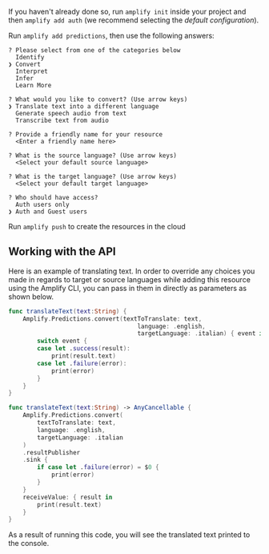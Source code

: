 If you haven't already done so, run `amplify init` inside your project and then `amplify add auth` (we recommend selecting the *default configuration*).

Run `amplify add predictions`, then use the following answers:

```console
? Please select from one of the categories below
  Identify
❯ Convert
  Interpret
  Infer
  Learn More

? What would you like to convert? (Use arrow keys)
❯ Translate text into a different language
  Generate speech audio from text
  Transcribe text from audio

? Provide a friendly name for your resource
  <Enter a friendly name here>

? What is the source language? (Use arrow keys)
  <Select your default source language>

? What is the target language? (Use arrow keys)
  <Select your default target language>

? Who should have access?
  Auth users only
❯ Auth and Guest users

```

Run `amplify push` to create the resources in the cloud

## Working with the API

Here is an example of translating text. In order to override any choices you made in regards to target or source languages while adding this resource using the Amplify CLI, you can pass in them in directly as parameters as shown below.

<amplify-block-switcher>

<amplify-block name="Listener (iOS 11+)">

```swift
func translateText(text:String) {
    Amplify.Predictions.convert(textToTranslate: text,
                                    language: .english,
                                    targetLanguage: .italian) { event in
        switch event {
        case let .success(result):
            print(result.text)
        case let .failure(error):
            print(error)
        }
    }
}
```

</amplify-block>

<amplify-block name="Combine (iOS 13+)">

```swift
func translateText(text:String) -> AnyCancellable {
    Amplify.Predictions.convert(
        textToTranslate: text,
        language: .english,
        targetLanguage: .italian
    )
    .resultPublisher
    .sink {
        if case let .failure(error) = $0 {
            print(error)
        }
    }
    receiveValue: { result in
        print(result.text)
    }
}
```

</amplify-block>

</amplify-block-switcher>

As a result of running this code, you will see the translated text printed to the console.
